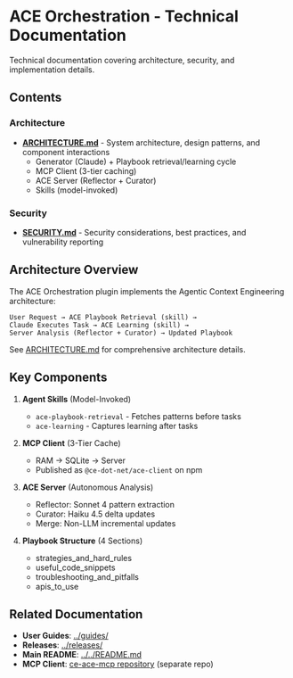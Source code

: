 # ACE Orchestration - Technical Documentation

Technical documentation covering architecture, security, and implementation details.

## Contents

### Architecture

- **[ARCHITECTURE.md](./ARCHITECTURE.md)** - System architecture, design patterns, and component interactions
  - Generator (Claude) + Playbook retrieval/learning cycle
  - MCP Client (3-tier caching)
  - ACE Server (Reflector + Curator)
  - Skills (model-invoked)

### Security

- **[SECURITY.md](./SECURITY.md)** - Security considerations, best practices, and vulnerability reporting

## Architecture Overview

The ACE Orchestration plugin implements the Agentic Context Engineering architecture:

```
User Request → ACE Playbook Retrieval (skill) →
Claude Executes Task → ACE Learning (skill) →
Server Analysis (Reflector + Curator) → Updated Playbook
```

See [ARCHITECTURE.md](./ARCHITECTURE.md) for comprehensive architecture details.

## Key Components

1. **Agent Skills** (Model-Invoked)
   - `ace-playbook-retrieval` - Fetches patterns before tasks
   - `ace-learning` - Captures learning after tasks

2. **MCP Client** (3-Tier Cache)
   - RAM → SQLite → Server
   - Published as `@ce-dot-net/ace-client` on npm

3. **ACE Server** (Autonomous Analysis)
   - Reflector: Sonnet 4 pattern extraction
   - Curator: Haiku 4.5 delta updates
   - Merge: Non-LLM incremental updates

4. **Playbook Structure** (4 Sections)
   - strategies_and_hard_rules
   - useful_code_snippets
   - troubleshooting_and_pitfalls
   - apis_to_use

## Related Documentation

- **User Guides**: [../guides/](../guides/)
- **Releases**: [../releases/](../releases/)
- **Main README**: [../../README.md](../../README.md)
- **MCP Client**: [ce-ace-mcp repository](https://github.com/ce-dot-net/ce-ace-mcp) (separate repo)

